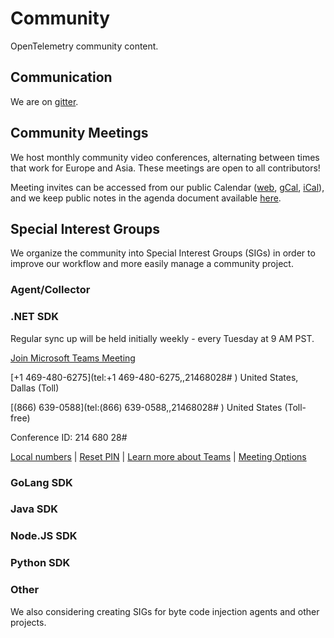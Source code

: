 # Community

OpenTelemetry community content.

## Communication

We are on [gitter](https://gitter.im/open-telemetry/community).

## Community Meetings
We host monthly community video conferences, alternating between times that work for Europe and Asia. These meetings are open to all contributors!

Meeting invites can be accessed from our public Calendar ([web](https://calendar.google.com/calendar/embed?src=google.com_b79e3e90j7bbsa2n2p5an5lf60%40group.calendar.google.com&ctz=America%2FLos_Angeles), [gCal](https://calendar.google.com/calendar?cid=Z29vZ2xlLmNvbV9iNzllM2U5MGo3YmJzYTJuMnA1YW41bGY2MEBncm91cC5jYWxlbmRhci5nb29nbGUuY29t), [iCal](https://calendar.google.com/calendar/ical/google.com_b79e3e90j7bbsa2n2p5an5lf60%40group.calendar.google.com/public/basic.ics)), and we keep public notes in the agenda document available [here](https://docs.google.com/document/d/1uvua6R-VnOpMmAjM3b7j3jQDFz6KHDzbEX4ZaZ9BFso).

## Special Interest Groups

We organize the community into Special Interest Groups (SIGs) in order to improve our workflow and more easily manage a community project.

### Agent/Collector

### .NET SDK

Regular sync up will be held initially weekly - every Tuesday at 9 AM PST.

[Join Microsoft Teams Meeting](https://teams.microsoft.com/l/meetup-join/19%3ameeting_ZTMwYTBlMDMtODM2Ni00YzgwLWFiNWYtMTU1YTdhZDBmMzc4%40thread.v2/0?context={"Tid"%3a"72f988bf-86f1-41af-91ab-2d7cd011db47"%2c"Oid"%3a"faf2c66b-c829-47b3-832c-7112d576b360"}) 

[+1 469-480-6275](tel:+1 469-480-6275,,21468028# )   United States, Dallas (Toll) 

[(866) 639-0588](tel:(866) 639-0588,,21468028# )   United States (Toll-free) 

Conference ID: 214 680 28# 

[Local numbers](https://dialin.teams.microsoft.com/22f12fa0-499f-435b-bc69-b8de580ba330?id=21468028) | [Reset PIN](https://mysettings.lync.com/pstnconferencing) | [Learn more about Teams](https://go.microsoft.com/fwlink/?linkid=857250) | [Meeting Options](https://teams.microsoft.com/meetingOptions/?organizerId=faf2c66b-c829-47b3-832c-7112d576b360&tenantId=72f988bf-86f1-41af-91ab-2d7cd011db47&threadId=19_meeting_ZTMwYTBlMDMtODM2Ni00YzgwLWFiNWYtMTU1YTdhZDBmMzc4@thread.v2&messageId=0&language=en-US) 


### GoLang SDK


### Java SDK


### Node.JS SDK


### Python SDK


### Other

We also considering creating SIGs for byte code injection agents and other projects.
